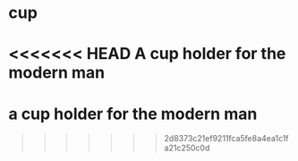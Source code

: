 # cup
<<<<<<< HEAD
A cup holder for the modern man
=======
# a cup holder for the modern man
>>>>>>> 2d8373c21ef9211fca5fe8a4ea1c1fa21c250c0d
